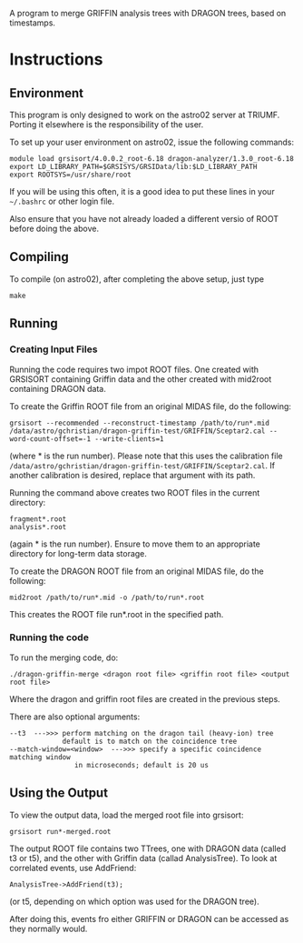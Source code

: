 A program to merge GRIFFIN analysis trees with DRAGON trees, based on timestamps.


# Instructions

## Environment
This program is only designed to work on the astro02 server at TRIUMF.
Porting it elsewhere is the responsibility of the user.

To set up your user environment on astro02, issue the following commands:
```
module load grsisort/4.0.0.2_root-6.18 dragon-analyzer/1.3.0_root-6.18
export LD_LIBRARY_PATH=$GRSISYS/GRSIData/lib:$LD_LIBRARY_PATH
export ROOTSYS=/usr/share/root
```
If you will be using this often, it is a good idea to put these lines
in your `~/.bashrc` or other login file.

Also ensure that you have not already loaded a different versio of ROOT before
doing the above.

## Compiling
To compile (on astro02), after completing the above setup, just type
```
make
```

## Running
### Creating Input Files
Running the code requires two impot ROOT files. One created with GRSISORT containing
Griffin data and the other created with mid2root containing DRAGON data.

To create the Griffin ROOT file from an original MIDAS file, do the following:
```
grsisort --recommended --reconstruct-timestamp /path/to/run*.mid /data/astro/gchristian/dragon-griffin-test/GRIFFIN/Sceptar2.cal --word-count-offset=-1 --write-clients=1
```
(where * is the run number). Please note that this uses the calibration file `/data/astro/gchristian/dragon-griffin-test/GRIFFIN/Sceptar2.cal`.
If another calibration is desired, replace that argument with its path.

Running the command above creates two ROOT files in the current directory:
```
fragment*.root
analysis*.root
```
(again * is the run number). Ensure to move them to an appropriate directory for long-term data storage.

To create the DRAGON ROOT file from an original MIDAS file, do the following:
```
mid2root /path/to/run*.mid -o /path/to/run*.root
```
This creates the ROOT file run*.root in the specified path.

### Running the code
To run the merging code, do:
```
./dragon-griffin-merge <dragon root file> <griffin root file> <output root file>
```

Where the dragon and griffin root files are created in the previous steps.

There are also optional arguments:
```
--t3  --->>> perform matching on the dragon tail (heavy-ion) tree
      	     default is to match on the coincidence tree
--match-window=<window>  --->>> specify a specific coincidence matching window
			 	in microseconds; default is 20 us
```

## Using the Output
To view the output data, load the merged root file into grsisort:
```
grsisort run*-merged.root
```

The output ROOT file contains two TTrees, one with DRAGON data (called t3 or t5), and
the other with Griffin data (callad AnalysisTree). To look at correlated events, use AddFriend:
```
AnalysisTree->AddFriend(t3);
```
(or t5, depending on which option was used for the DRAGON tree).

After doing this, events fro either GRIFFIN or DRAGON can be accessed as they normally would.